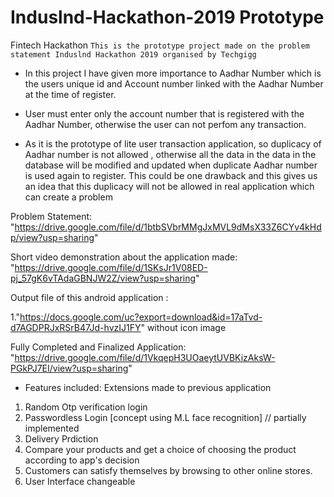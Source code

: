 # Induslnd-Hackathon-2019 Prototype
Fintech Hackathon 
``This is the prototype project made on the problem statement Induslnd Hackathon 2019 organised by Techgigg``

* In this project I have given more importance to Aadhar Number which is the users unique id and Account number linked with the Aadhar Number at the time of register.

* User must enter only the account number that is registered with the Aadhar Number, otherwise the user can not perfom any transaction.

* As it is the prototype of lite user transaction application, so duplicacy of Aadhar number is not allowed , otherwise all the data in the data in the database will be modified and updated when duplicate Aadhar number is used again to register. This could be one drawback and this gives us an idea that this duplicacy will not be allowed in real application which can create a problem
 
 Problem Statement: "https://drive.google.com/file/d/1btbSVbrMMgJxMVL9dMsX33Z6CYv4kHdp/view?usp=sharing"

Short video demonstration about the application made: "https://drive.google.com/file/d/1SKsJr1V08ED-pj_57gK6vTAdaGBNJW2Z/view?usp=sharing"

Output file of this android application :

1."https://docs.google.com/uc?export=download&id=17aTvd-d7AGDPRJxRSrB47Jd-hvzIJ1FY" without icon image

Fully Completed and Finalized Application:
"https://drive.google.com/file/d/1VkqepH3UOaeytUVBKizAksW-PGkPJ7EI/view?usp=sharing"

* Features included:
Extensions made to previous application 

1. Random Otp verification login
2. Passwordless Login [concept using M.L face recognition] // partially implemented
3. Delivery Prdiction
4. Compare your products and get a choice of choosing the product according to app's decision
5. Customers can satisfy themselves by browsing to other online stores.
6. User Interface changeable
